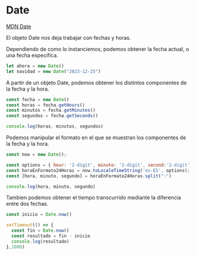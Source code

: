 # Date

[MDN Date](https://developer.mozilla.org/es/docs/Web/JavaScript/Reference/Global_Objects/Date)

El objeto Date nos deja trabajar con fechas y horas.

Dependiendo de como lo instanciemos, podemos obtener la fecha actual, o una fecha específica.

```javascript
let ahora = new Date()
let navidad = new Date("2023-12-25")
```

A partir de un objeto Date, podemos obtener los distintos componentes de la fecha y la hora.

```javascript
const fecha = new Date()
const horas = fecha.getHours()
const minutos = fecha.getMinutes()
const segundos = fecha.getSeconds()

console.log(horas, minutos, segundos)
```

Podemos manipular el formato en el que se muestran los componentes de la fecha y la hora.

```javascript
const now = new Date();

const options = { hour: '2-digit', minute: '2-digit', second:'2-digit', hour12: false };
const horaEnFormato24Horas = now.toLocaleTimeString('es-ES', options);
const [hora, minuto, segundo] = horaEnFormato24Horas.split(":")

console.log(hora, minuto, segundo)
```

Tambien podemos obtener el tiempo transcurrido mediante la diferencia entre dos fechas.

```javascript
const inicio = Date.now()

setTimeout(() => {
  const fin = Date.now()
  const resultado = fin - inicio
  console.log(resultado)
},1000)
```

